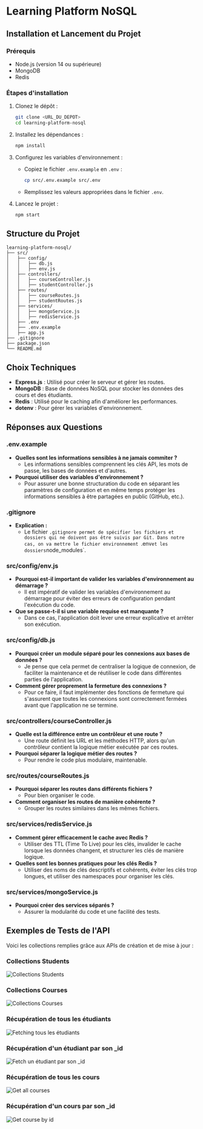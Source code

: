 # Learning Platform NoSQL

## Installation et Lancement du Projet

### Prérequis

- Node.js (version 14 ou supérieure)
- MongoDB
- Redis

### Étapes d'installation

1. Clonez le dépôt :

   ```bash
   git clone <URL_DU_DEPOT>
   cd learning-platform-nosql
   ```

2. Installez les dépendances :

   ```bash
   npm install
   ```

3. Configurez les variables d'environnement :

   - Copiez le fichier `.env.example` en `.env` :
     ```bash
     cp src/.env.example src/.env
     ```
   - Remplissez les valeurs appropriées dans le fichier `.env`.

4. Lancez le projet :
   ```bash
   npm start
   ```

## Structure du Projet

```
learning-platform-nosql/
├── src/
│   ├── config/
│   │   ├── db.js
│   │   ├── env.js
│   ├── controllers/
│   │   ├── courseController.js
│   │   ├── studentController.js
│   ├── routes/
│   │   ├── courseRoutes.js
│   │   ├── studentRoutes.js
│   ├── services/
│   │   ├── mongoService.js
│   │   ├── redisService.js
│   ├── .env
│   ├── .env.example
│   ├── app.js
├── .gitignore
├── package.json
└── README.md
```

## Choix Techniques

- **Express.js** : Utilisé pour créer le serveur et gérer les routes.
- **MongoDB** : Base de données NoSQL pour stocker les données des cours et des étudiants.
- **Redis** : Utilisé pour le caching afin d'améliorer les performances.
- **dotenv** : Pour gérer les variables d'environnement.

## Réponses aux Questions

### .env.example

- **Quelles sont les informations sensibles à ne jamais commiter ?**
  - Les informations sensibles comprennent les clés API, les mots de passe, les bases de données et d'autres.
- **Pourquoi utiliser des variables d'environnement ?**
  - Pour assurer une bonne structuration du code en séparant les paramètres de configuration et en même temps protéger les informations sensibles à être partagées en public (GitHub, etc.).

### .gitignore

- **Explication :**
  - Le fichier `.gitignore permet de spécifier les fichiers et dossiers qui ne doivent pas être suivis par Git. Dans notre cas, on va mettre le fichier environnement `.env`et les dossiers`node_modules`.

### src/config/env.js

- **Pourquoi est-il important de valider les variables d'environnement au démarrage ?**
  - Il est impératif de valider les variables d'environnement au démarrage pour éviter des erreurs de configuration pendant l'exécution du code.
- **Que se passe-t-il si une variable requise est manquante ?**
  - Dans ce cas, l'application doit lever une erreur explicative et arrêter son exécution.

### src/config/db.js

- **Pourquoi créer un module séparé pour les connexions aux bases de données ?**
  - Je pense que cela permet de centraliser la logique de connexion, de faciliter la maintenance et de réutiliser le code dans différentes parties de l'application.
- **Comment gérer proprement la fermeture des connexions ?**
  - Pour ce faire, il faut implémenter des fonctions de fermeture qui s'assurent que toutes les connexions sont correctement fermées avant que l'application ne se termine.

### src/controllers/courseController.js

- **Quelle est la différence entre un contrôleur et une route ?**
  - Une route définit les URL et les méthodes HTTP, alors qu'un contrôleur contient la logique métier exécutée par ces routes.
- **Pourquoi séparer la logique métier des routes ?**
  - Pour rendre le code plus modulaire, maintenable.

### src/routes/courseRoutes.js

- **Pourquoi séparer les routes dans différents fichiers ?**
  - Pour bien organiser le code.
- **Comment organiser les routes de manière cohérente ?**
  - Grouper les routes similaires dans les mêmes fichiers.

### src/services/redisService.js

- **Comment gérer efficacement le cache avec Redis ?**
  - Utiliser des TTL (Time To Live) pour les clés, invalider le cache lorsque les données changent, et structurer les clés de manière logique.
- **Quelles sont les bonnes pratiques pour les clés Redis ?**
  - Utiliser des noms de clés descriptifs et cohérents, éviter les clés trop longues, et utiliser des namespaces pour organiser les clés.

### src/services/mongoService.js

- **Pourquoi créer des services séparés ?**
  - Assurer la modularité du code et une facilité des tests.

## Exemples de Tests de l'API

Voici les collections remplies grâce aux APIs de création et de mise à jour :

### Collections Students

![Collections Students](assets/image-4.png)

### Collections Courses

![Collections Courses](assets/image-5.png)

### Récupération de tous les étudiants

![Fetching tous les étudiants](assets/image.png)

### Récupération d'un étudiant par son \_id

![Fetch un étudiant par son _id](assets/image-1.png)

### Récupération de tous les cours

![Get all courses](assets/image-2.png)

### Récupération d'un cours par son \_id

![Get course by id](assets/image-3.png)
